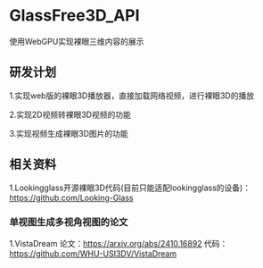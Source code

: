 # GlassFree3D_API
使用WebGPU实现裸眼三维内容的展示
## 研发计划
1.实现web版的裸眼3D播放器，直接加载网络视频，进行裸眼3D的播放

2.实现2D视频转裸眼3D视频的功能

3.实现视频生成裸眼3D图片的功能

## 相关资料

1.Lookingglass开源裸眼3D代码(目前只能适配lookingglass的设备)：https://github.com/Looking-Glass

### 单视图生成多视角视图的论文
1.VistaDream 论文：https://arxiv.org/abs/2410.16892  代码：https://github.com/WHU-USI3DV/VistaDream
